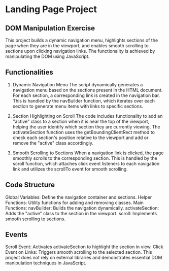 # Landing Page Project
## DOM Manipulation Exercise
This project builds a dynamic navigation menu, highlights sections of the page when they are in the viewport, and enables smooth scrolling to sections upon clicking navigation links. The functionality is achieved by manipulating the DOM using JavaScript.

## Functionalities
1. Dynamic Navigation Menu
The script dynamically generates a navigation menu based on the sections present in the HTML document. For each section, a corresponding link is created in the navigation bar. This is handled by the navBuilder function, which iterates over each section to generate menu items with links to specific sections.

2. Section Highlighting on Scroll
The code includes functionality to add an "active" class to a section when it is near the top of the viewport, helping the user identify which section they are currently viewing. The activateSection function uses the getBoundingClientRect method to check each section's position relative to the viewport and add or remove the "active" class accordingly.

3. Smooth Scrolling to Sections
When a navigation link is clicked, the page smoothly scrolls to the corresponding section. This is handled by the scroll function, which attaches click event listeners to each navigation link and utilizes the scrollTo event for smooth scrolling.

## Code Structure
Global Variables: Define the navigation container and sections.
Helper Functions: Utility functions for adding and removing classes.
Main Functions:
navBuilder: Builds the navigation dynamically.
activateSection: Adds the "active" class to the section in the viewport.
scroll: Implements smooth scrolling to sections.
## Events
Scroll Event: Activates activateSection to highlight the section in view.
Click Event on Links: Triggers smooth scrolling to the selected section.
This project does not rely on external libraries and demonstrates essential DOM manipulation techniques in JavaScript.



